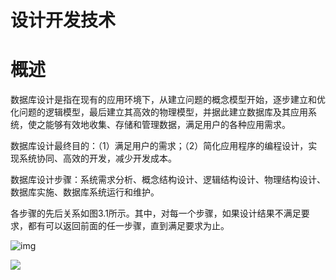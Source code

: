 # 设计开发技术

# 概述

数据库设计是指在现有的应用环境下，从建立问题的概念模型开始，逐步建立和优化问题的逻辑模型，最后建立其高效的物理模型，并据此建立数据库及其应用系统，使之能够有效地收集、存储和管理数据，满足用户的各种应用需求。

数据库设计最终目的：（1）满足用户的需求；（2）简化应用程序的编程设计，实现系统协同、高效的开发，减少开发成本。

数据库设计步骤：系统需求分析、概念结构设计、逻辑结构设计、物理结构设计、数据库实施、数据库系统运行和维护。

各步骤的先后关系如图3.1所示。其中，对每一个步骤，如果设计结果不满足要求，都有可以返回前面的任一步骤，直到满足要求为止。

 

![img](https://img2018.cnblogs.com/blog/1427277/201906/1427277-20190620174144761-1682114053.png)

![](https://raw.githubusercontent.com/ZanderZhao/images/master/img2019/20191117180159.png)